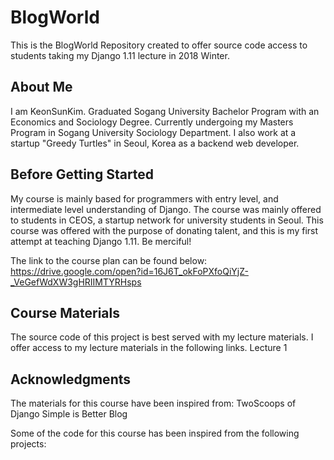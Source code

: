 # BlogWorld

This is the BlogWorld Repository created to offer source code access to students taking my Django 1.11 lecture in 2018 Winter.

## About Me

I am KeonSunKim. Graduated Sogang University Bachelor Program with an Economics and Sociology Degree. Currently undergoing my Masters Program in Sogang University Sociology Department. I also work at a startup "Greedy Turtles" in Seoul, Korea as a backend web developer. 

## Before Getting Started

My course is mainly based for programmers with entry level, and intermediate level understanding of Django. The course was mainly offered to students in CEOS, a startup network for university students in Seoul. This course was offered with the purpose of donating talent, and this is my first attempt at teaching Django 1.11. Be merciful!

The link to the course plan can be found below:
https://drive.google.com/open?id=16J6T_okFoPXfoQiYjZ-_VeGefWdXW3gHRIIMTYRHsps 


## Course Materials

The source code of this project is best served with my lecture materials. I offer access to my lecture materials in the following links.
Lecture 1 


## Acknowledgments

The materials for this course have been inspired from:
TwoScoops of Django
Simple is Better Blog

Some of the code for this course has been inspired from the following projects:
